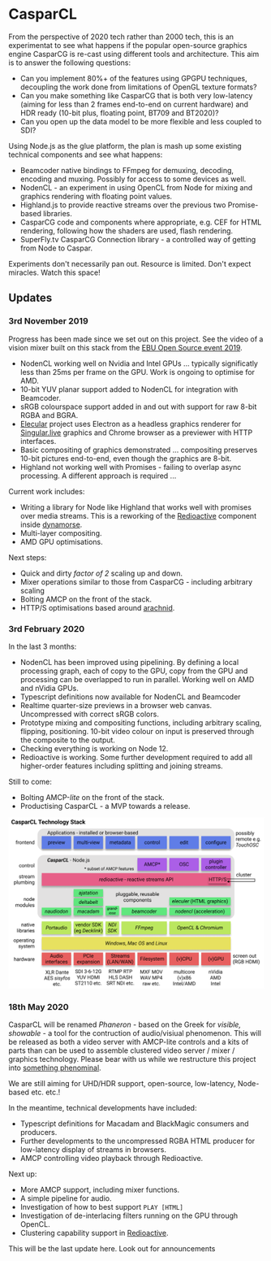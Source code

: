 # CasparCL

From the perspective of 2020 tech rather than 2000 tech, this is an experimentat to see what happens if the popular open-source graphics engine CasparCG is re-cast using different tools and architecture. This aim is to answer the following questions:

* Can you implement 80%+ of the features using GPGPU techniques, decoupling the work done from limitations of OpenGL texture formats?
* Can you make something like CasparCG that is both very low-latency (aiming for less than 2 frames end-to-end on current hardware) and HDR ready (10-bit plus, floating point, BT709 and BT2020)?
* Can you open up the data model to be more flexible and less coupled to SDI?

Using Node.js as the glue platform, the plan is mash up some existing technical components and see what happens:

* Beamcoder native bindings to FFmpeg for demuxing, decoding, encoding and muxing. Possibly for access to some devices as well.
* NodenCL - an experiment in using OpenCL from Node for mixing and graphics rendering with floating point values.
* Highland.js to provide reactive streams over the previous two Promise-based libraries.
* CasparCG code and components where appropriate, e.g. CEF for HTML rendering, following how the shaders are used, flash rendering.
* SuperFly.tv CasparCG Connection library - a controlled way of getting from Node to Caspar.

Experiments don't necessarily pan out. Resource is limited. Don't expect miracles. Watch this space!

## Updates

### 3rd November 2019

Progress has been made since we set out on this project. See the video of a vision mixer built on this stack from the [EBU Open Source event 2019](https://tech.ebu.ch/home/publications/main/section-publication-main/section-publication-main/publicationList/2019/09/24/streampunk-beamcoder.html).

* NodenCL working well on Nvidia and Intel GPUs ... typically significatly less than 25ms per frame on the GPU. Work is ongoing to optimise for AMD.
* 10-bit YUV planar support added to NodenCL for integration with Beamcoder. 
* sRGB colourspace support added in and out with support for raw 8-bit RGBA and BGRA.
* [Elecular](https://github.com/Streampunk/elecular) project uses Electron as a headless graphics renderer for [Singular.live](https://www.singular.live/) graphics and Chrome browser as a previewer with HTTP interfaces.
* Basic compositing of graphics demonstrated ... compositing preserves 10-bit pictures end-to-end, even though the graphics are 8-bit.
* Highland not working well with Promises - failing to overlap async processing. A different approach is required ...

Current work includes:

* Writing a library for Node like Highland that works well with promises over media streams. This is a reworking of the [Redioactive](https://github.com/Streampunk/node-red-contrib-dynamorse-core/blob/master/util/Redioactive.js) component inside [dynamorse](https://github.com/Streampunk/node-red-contrib-dynamorse-core).
* Multi-layer compositing.
* AMD GPU optimisations.

Next steps:

* Quick and dirty _factor of 2_ scaling up and down.
* Mixer operations similar to those from CasparCG - including arbitrary scaling
* Bolting AMCP on the front of the stack.
* HTTP/S optimisations based around [arachnid](https://github.com/Streampunk/arachnid).

### 3rd February 2020

In the last 3 months:

* NodenCL has been improved using pipelining. By defining a local processing graph, each of copy to the GPU, copy from the GPU and processing can be overlapped to run in parallel. Working well on AMD and nVidia GPUs.
* Typescript definitions now available for NodenCL and Beamcoder
* Realtime quarter-size previews in a browser web canvas. Uncompressed with correct sRGB colors.
* Prototype mixing and compositing functions, including arbitrary scaling, flipping, positioning. 10-bit video colour on input is preserved through the composite to the output.
* Checking everything is working on Node 12.
* Redioactive is working. Some further development required to add all higher-order features including splitting and joining streams.

Still to come:

* Bolting AMCP-_lite_ on the front of the stack.
* Productising CasparCL - a MVP towards a release.

![CasparCL stack](/caspar_stack.png)

### 18th May 2020

CasparCL will be renamed _Phaneron_ - based on the Greek for _visible, showable_ - a tool for the contruction of audio/visiual phenomenon. This will be released as both a video server with AMCP-lite controls and a kits of parts than can be used to assemble clustered video server / mixer / graphics technology. Please bear with us while we restructure this project into [something phenominal](https://github.com/Streampunk/phaneron).

We are still aiming for UHD/HDR support, open-source, low-latency, Node-based etc. etc.!

In the meantime, technical developments have included:

* Typescript definitions for Macadam and BlackMagic consumers and producers.
* Further developments to the uncompressed RGBA HTML producer for low-latency display of streams in browsers.
* AMCP controlling video playback through Redioactive.

Next up:

* More AMCP support, including mixer functions.
* A simple pipeline for audio.
* Investigation of how to best support `PLAY [HTML]`
* Investigation of de-interlacing filters running on the GPU through OpenCL.
* Clustering capability support in [Redioactive](https://github.com/Streampunk/redioactive).

This will be the last update here. Look out for announcements 




